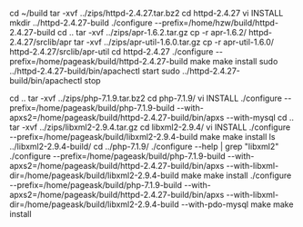 cd ~/build
tar -xvf ../zips/httpd-2.4.27.tar.bz2
cd httpd-2.4.27
vi INSTALL
mkdir ../httpd-2.4.27-build
./configure --prefix=/home/hzw/build/httpd-2.4.27-build
cd ..
tar -xvf ../zips/apr-1.6.2.tar.gz
cp -r apr-1.6.2/ httpd-2.4.27/srclib/apr
tar -xvf ../zips/apr-util-1.6.0.tar.gz
cp -r apr-util-1.6.0/ httpd-2.4.27/srclib/apr-util
cd httpd-2.4.27
./configure --prefix=/home/pageask/build/httpd-2.4.27-build
make
make install
sudo ../httpd-2.4.27-build/bin/apachectl start
sudo ../httpd-2.4.27-build/bin/apachectl stop

cd ..
tar -xvf ../zips/php-7.1.9.tar.bz2
cd php-7.1.9/
vi INSTALL
./configure --prefix=/home/pageask/build/php-7.1.9-build --with-apxs2=/home/pageask/build/httpd-2.4.27-build/bin/apxs --with-mysql
cd ..
tar -xvf ../zips/libxml2-2.9.4.tar.gz
cd libxml2-2.9.4/
vi INSTALL
./configure --prefix=/home/pageask/build/libxml2-2.9.4-build
make
make install
ls ../libxml2-2.9.4-build/
cd ../php-7.1.9/
./configure --help | grep "libxml2"
./configure --prefix=/home/pageask/build/php-7.1.9-build --with-apxs2=/home/pageask/build/httpd-2.4.27-build/bin/apxs --with-libxml-dir=/home/pageask/build/libxml2-2.9.4-build
make
make install
./configure --prefix=/home/pageask/build/php-7.1.9-build --with-apxs2=/home/pageask/build/httpd-2.4.27-build/bin/apxs --with-libxml-dir=/home/pageask/build/libxml2-2.9.4-build --with-pdo-mysql
make
make install
